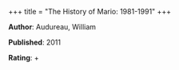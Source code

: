 +++
title = "The History of Mario: 1981-1991"
+++



**Author**: Audureau, William

**Published**: 2011

**Rating**: +